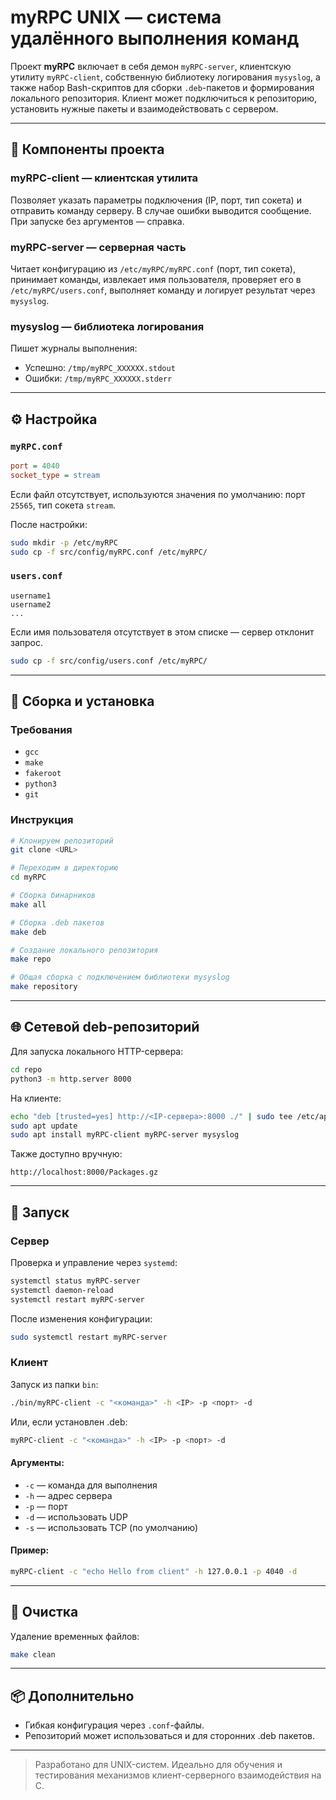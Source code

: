 # myRPC UNIX — система удалённого выполнения команд

Проект **myRPC** включает в себя демон `myRPC-server`, клиентскую утилиту `myRPC-client`, собственную библиотеку логирования `mysyslog`, а также набор Bash-скриптов для сборки `.deb`-пакетов и формирования локального репозитория. Клиент может подключиться к репозиторию, установить нужные пакеты и взаимодействовать с сервером.

---

## 🧩 Компоненты проекта

### myRPC-client — клиентская утилита

Позволяет указать параметры подключения (IP, порт, тип сокета) и отправить команду серверу. В случае ошибки выводится сообщение. При запуске без аргументов — справка.

### myRPC-server — серверная часть

Читает конфигурацию из `/etc/myRPC/myRPC.conf` (порт, тип сокета), принимает команды, извлекает имя пользователя, проверяет его в `/etc/myRPC/users.conf`, выполняет команду и логирует результат через `mysyslog`.

### mysyslog — библиотека логирования

Пишет журналы выполнения:

- Успешно: `/tmp/myRPC_XXXXXX.stdout`
- Ошибки: `/tmp/myRPC_XXXXXX.stderr`

---

## ⚙️ Настройка

### `myRPC.conf`

```ini
port = 4040
socket_type = stream
```

Если файл отсутствует, используются значения по умолчанию: порт `25565`, тип сокета `stream`.

После настройки:

```bash
sudo mkdir -p /etc/myRPC
sudo cp -f src/config/myRPC.conf /etc/myRPC/
```

### `users.conf`

```text
username1
username2
...
```

Если имя пользователя отсутствует в этом списке — сервер отклонит запрос.

```bash
sudo cp -f src/config/users.conf /etc/myRPC/
```

---

## 🔧 Сборка и установка

### Требования

- `gcc`
- `make`
- `fakeroot`
- `python3`
- `git`

### Инструкция

```bash
# Клонируем репозиторий
git clone <URL>

# Переходим в директорию
cd myRPC

# Сборка бинарников
make all

# Сборка .deb пакетов
make deb

# Создание локального репозитория
make repo

# Общая сборка с подключением библиотеки mysyslog
make repository
```

---

## 🌐 Сетевой deb-репозиторий

Для запуска локального HTTP-сервера:

```bash
cd repo
python3 -m http.server 8000
```

На клиенте:

```bash
echo "deb [trusted=yes] http://<IP-сервера>:8000 ./" | sudo tee /etc/apt/sources.list.d/myrpc.list
sudo apt update
sudo apt install myRPC-client myRPC-server mysyslog
```

Также доступно вручную:

```
http://localhost:8000/Packages.gz
```

---

## 🚀 Запуск

### Сервер

Проверка и управление через `systemd`:

```bash
systemctl status myRPC-server
systemctl daemon-reload
systemctl restart myRPC-server
```

После изменения конфигурации:

```bash
sudo systemctl restart myRPC-server
```

### Клиент

Запуск из папки `bin`:

```bash
./bin/myRPC-client -c "<команда>" -h <IP> -p <порт> -d
```

Или, если установлен .deb:

```bash
myRPC-client -c "<команда>" -h <IP> -p <порт> -d
```

#### Аргументы:

- `-c` — команда для выполнения
- `-h` — адрес сервера
- `-p` — порт
- `-d` — использовать UDP
- `-s` — использовать TCP (по умолчанию)

#### Пример:

```bash
myRPC-client -c "echo Hello from client" -h 127.0.0.1 -p 4040 -d
```

---

## 🧼 Очистка

Удаление временных файлов:

```bash
make clean
```

---

## 📦 Дополнительно

- Гибкая конфигурация через `.conf`-файлы.
- Репозиторий может использоваться и для сторонних .deb пакетов.

---

> Разработано для UNIX-систем. Идеально для обучения и тестирования механизмов клиент-серверного взаимодействия на C.
